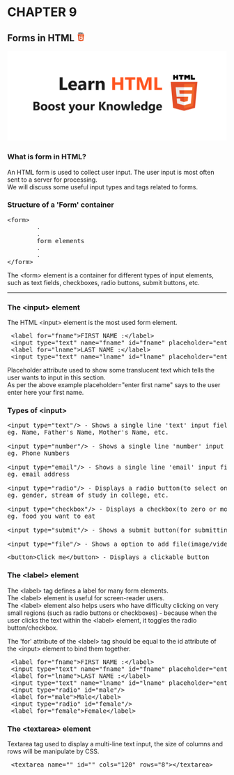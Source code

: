 # CHAPTER 9
## Forms in HTML <img src="https://github.com/Ninja-Vikash/Assets/blob/main/Asset%20Icon/htmlLogo.png" height="20px" />
![Banner](https://github.com/Ninja-Vikash/Assets/blob/main/HTML%20Assets/HTML.png)

### What is form in HTML?
An HTML form is used to collect user input. The user input is most often sent to a server for processing. <br>
We will discuss some useful input types and tags related to forms.

### Structure of a 'Form' container
<pre>
&lt;form&gt;
        .
        .
        form elements
        .
        .
&lt;/form&gt;
</pre>
The &lt;form&gt; element is a container for different types of input elements, such as text fields, checkboxes, radio buttons, submit buttons, etc.
<hr>

### The &lt;input&gt; element
The HTML &lt;input&gt; element is the most used form element.
<pre>
 &lt;label for="fname"&gt;FIRST NAME :&lt;/label&gt;
 &lt;input type="text" name="fname" id="fname" placeholder="enter first name"/&gt;
 &lt;label for="lname"&gt;LAST NAME :&lt;/label&gt;
 &lt;input type="text" name="lname" id="lname" placeholder="enter last name"/&gt;
</pre>

Placeholder attribute used to show some translucent text which tells the user wants to input in this section.<br>
As per the above example placeholder="enter first name" says to the user enter here your first name.

### Types of &lt;input&gt;
<pre>
&lt;input type="text"/&gt; - Shows a single line 'text' input field
eg. Name, Father's Name, Mother's Name, etc.
        
&lt;input type="number"/&gt; - Shows a single line 'number' input field
eg. Phone Numbers
        
&lt;input type="email"/&gt; - Shows a single line 'email' input field
eg. email address
        
&lt;input type="radio"/&gt; - Displays a radio button(to select one of many choices)
eg. gender, stream of study in college, etc.
        
&lt;input type="checkbox"/&gt; - Displays a checkbox(to zero or more of many choices)
eg. food you want to eat
        
&lt;input type="submit"/&gt; - Shows a submit button(for submitting the form)
        
&lt;input type="file"/&gt; - Shows a option to add file(image/video/music)
</pre>

<pre>
&lt;button&gt;Click me&lt;/button&gt; - Displays a clickable button
</pre>

### The &lt;label&gt; element
The &lt;label&gt; tag defines a label for many form elements. <br>
The &lt;label&gt; element is useful for screen-reader users.<br>
The &lt;label&gt; element also helps users who have difficulty clicking on very small regions (such as radio buttons or checkboxes) - because when the user clicks the text within the &lt;label&gt; element, it toggles the radio button/checkbox. <br>

The 'for' attribute of the &lt;label&gt; tag should be equal to the id attribute of the &lt;input&gt; element to bind them together.
<pre>
 &lt;label for="fname"&gt;FIRST NAME :&lt;/label&gt;
 &lt;input type="text" name="fname" id="fname" placeholder="enter first name"/&gt;
 &lt;label for="lname"&gt;LAST NAME :&lt;/label&gt;
 &lt;input type="text" name="lname" id="lname" placeholder="enter last name"/&gt;
 &lt;input type="radio" id="male"/&gt;
 &lt;label for="male"&gt;Male&lt;/label&gt;
 &lt;input type="radio" id="female"/&gt;
 &lt;label for="female"&gt;Female&lt;/label&gt;
</pre>

### The &lt;textarea&gt; element
Textarea tag used to display a multi-line text input, the size of columns and rows will be manipulate by CSS.
<pre>
 &lt;textarea name="" id="" cols="120" rows="8"&gt;&lt;/textarea&gt;
</pre>